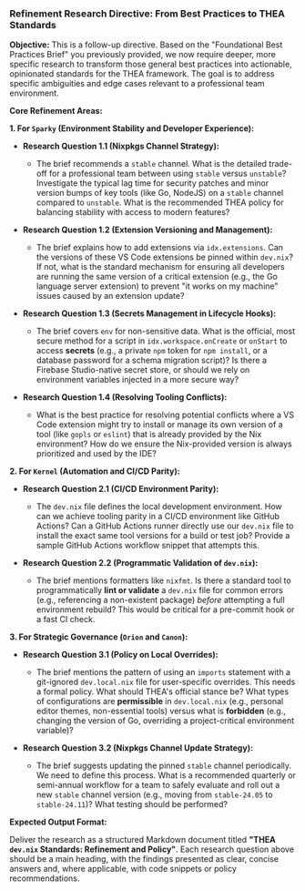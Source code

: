 ### **Refinement Research Directive: From Best Practices to THEA Standards**

**Objective:**
This is a follow-up directive. Based on the "Foundational Best Practices Brief" you previously provided, we now require deeper, more specific research to transform those general best practices into actionable, opinionated standards for the THEA framework. The goal is to address specific ambiguities and edge cases relevant to a professional team environment.

**Core Refinement Areas:**

**1. For `Sparky` (Environment Stability and Developer Experience):**

-   **Research Question 1.1 (Nixpkgs Channel Strategy):**
    -   The brief recommends a `stable` channel. What is the detailed trade-off for a professional team between using `stable` versus `unstable`? Investigate the typical lag time for security patches and minor version bumps of key tools (like Go, NodeJS) on a `stable` channel compared to `unstable`. What is the recommended THEA policy for balancing stability with access to modern features?

-   **Research Question 1.2 (Extension Versioning and Management):**
    -   The brief explains how to add extensions via `idx.extensions`. Can the versions of these VS Code extensions be pinned within `dev.nix`? If not, what is the standard mechanism for ensuring all developers are running the same version of a critical extension (e.g., the Go language server extension) to prevent "it works on my machine" issues caused by an extension update?

-   **Research Question 1.3 (Secrets Management in Lifecycle Hooks):**
    -   The brief covers `env` for non-sensitive data. What is the official, most secure method for a script in `idx.workspace.onCreate` or `onStart` to access **secrets** (e.g., a private `npm` token for `npm install`, or a database password for a schema migration script)? Is there a Firebase Studio-native secret store, or should we rely on environment variables injected in a more secure way?

-   **Research Question 1.4 (Resolving Tooling Conflicts):**
    -   What is the best practice for resolving potential conflicts where a VS Code extension might try to install or manage its own version of a tool (like `gopls` or `eslint`) that is already provided by the Nix environment? How do we ensure the Nix-provided version is always prioritized and used by the IDE?

**2. For `Kernel` (Automation and CI/CD Parity):**

-   **Research Question 2.1 (CI/CD Environment Parity):**
    -   The `dev.nix` file defines the local development environment. How can we achieve tooling parity in a CI/CD environment like GitHub Actions? Can a GitHub Actions runner directly use our `dev.nix` file to install the exact same tool versions for a build or test job? Provide a sample GitHub Actions workflow snippet that attempts this.

-   **Research Question 2.2 (Programmatic Validation of `dev.nix`):**
    -   The brief mentions formatters like `nixfmt`. Is there a standard tool to programmatically **lint or validate** a `dev.nix` file for common errors (e.g., referencing a non-existent package) *before* attempting a full environment rebuild? This would be critical for a pre-commit hook or a fast CI check.

**3. For Strategic Governance (`Orion` and `Canon`):**

-   **Research Question 3.1 (Policy on Local Overrides):**
    -   The brief mentions the pattern of using an `imports` statement with a git-ignored `dev.local.nix` file for user-specific overrides. This needs a formal policy. What should THEA's official stance be? What types of configurations are **permissible** in `dev.local.nix` (e.g., personal editor themes, non-essential tools) versus what is **forbidden** (e.g., changing the version of Go, overriding a project-critical environment variable)?

-   **Research Question 3.2 (Nixpkgs Channel Update Strategy):**
    -   The brief suggests updating the pinned `stable` channel periodically. We need to define this process. What is a recommended quarterly or semi-annual workflow for a team to safely evaluate and roll out a new `stable` channel version (e.g., moving from `stable-24.05` to `stable-24.11`)? What testing should be performed?

**Expected Output Format:**

Deliver the research as a structured Markdown document titled **"THEA `dev.nix` Standards: Refinement and Policy"**. Each research question above should be a main heading, with the findings presented as clear, concise answers and, where applicable, with code snippets or policy recommendations.

